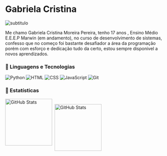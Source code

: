 #  Gabriela Cristina
![subtitulo](https://img.shields.io/badge/Desenvolvedora%20fullstake-FF007F?style=flat)


Me chamo Gabriela Cristina Moreira Pereira, tenho 17 anos , Ensino Médio E.E.E.P Marwin (em andamento), no curso de desenvolvimento de sistemas, confesso que no começo foi bastante desafiador a área da programação porém com esforço e dedicação tudo da certo, estou sempre disponivel a novos aprendizados.  

### 🤖 Linguagens e Tecnologias
![Python](https://img.shields.io/badge/Python-2ECC71?style=for-the-badge&logo=python&logoColor=white)
![HTML](https://img.shields.io/badge/HTML5-E34F26?style=for-the-badge&logo=html5&logoColor=black)
![CSS](https://img.shields.io/badge/CSS3-1572B6?style=for-the-badge&logo=css3&logoColor=black)
![JavaScript](https://img.shields.io/badge/JavaScript-F7DF1E?style=for-the-badge&logo=javascript&logoColor=white)
![Git](https://img.shields.io/badge/Git-ff0000?style=for-the-badge&logo=git&logoColor=black)
<br/>
### 🤖 Estatísticas 
<img
  align="left"
  alt="GitHub Stats"
  height="150"
  style="padding-right:  5px;"
  src="https://github-readme-stats.vercel.app/api?username=GABRIELA-008&show_icons=true&theme=synthwave&include_all_comits=true&locaIo=pt-Br"
/><br/>
<img
  align="left"
  alt="GitHub Stats"
  height="150"
  style="padding-ringht: 5px;"
  src="https://github-readme-stats.vercel.app/api/top-langs/?username=GABRIELA-008&theme=synthwave&layout=compact&custom_title=Tecnologias&langs_count=3"
/>
